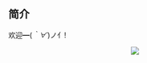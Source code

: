 
## 简介
欢迎━(*｀∀´*)ノ亻!
<center><img src = "https://github.com/Lxy417165709/myAlgorithm/blob/master/images/xiaomai.jpg"></center>
